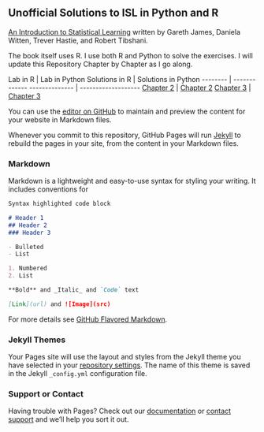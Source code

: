 ## Unofficial Solutions to ISL in Python and R

[An Introduction to Statistical Learning](https://statlearning.com/) written by Gareth James, Daniela Witten, Trever Hastie, and Robert Tibshani. 

The book itself uses R. I use both R and Python to solve the exercises. I will update this Repository Chapter by Chapter as I go along.

Lab in R | Lab in Python    Solutions in R | Solutions in Python
-------- | -------------    -------------- | -------------------
[Chapter 2](https://github.com/e-usenmez/ISL/Ch-3-Linear-Regression-Lab-in-R.html) | [Chapter 2](https://github.com/e-usenmez/ISL/Ch-3-Linear-Regression-Lab-in-R.html)    [Chapter 3](https://github.com/e-usenmez/ISL/Ch-3-Linear-Regression-Lab-in-R.html) | [Chapter 3](https://github.com/e-usenmez/ISL/Ch-3-Linear-Regression-Lab-in-R.html)

You can use the [editor on GitHub](https://github.com/e-usenmez/ISL/edit/gh-pages/index.md) to maintain and preview the content for your website in Markdown files.

Whenever you commit to this repository, GitHub Pages will run [Jekyll](https://jekyllrb.com/) to rebuild the pages in your site, from the content in your Markdown files.

### Markdown

Markdown is a lightweight and easy-to-use syntax for styling your writing. It includes conventions for

```markdown
Syntax highlighted code block

# Header 1
## Header 2
### Header 3

- Bulleted
- List

1. Numbered
2. List

**Bold** and _Italic_ and `Code` text

[Link](url) and ![Image](src)
```

For more details see [GitHub Flavored Markdown](https://guides.github.com/features/mastering-markdown/).

### Jekyll Themes

Your Pages site will use the layout and styles from the Jekyll theme you have selected in your [repository settings](https://github.com/e-usenmez/ISL/settings). The name of this theme is saved in the Jekyll `_config.yml` configuration file.

### Support or Contact

Having trouble with Pages? Check out our [documentation](https://docs.github.com/categories/github-pages-basics/) or [contact support](https://support.github.com/contact) and we’ll help you sort it out.
